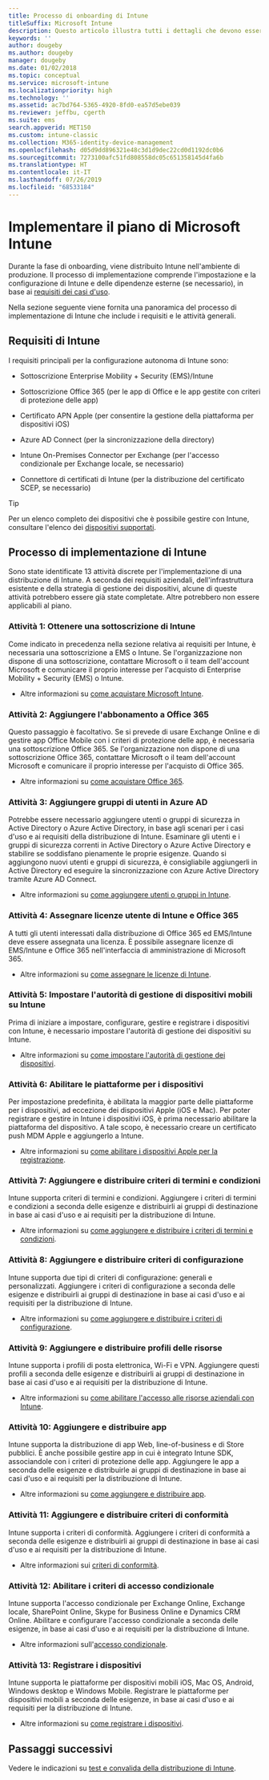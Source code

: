 ```yaml
---
title: Processo di onboarding di Intune
titleSuffix: Microsoft Intune
description: Questo articolo illustra tutti i dettagli che devono essere presi in considerazione durante l'onboarding di una soluzione Microsoft Intune in configurazione solo cloud nel proprio ambiente.
keywords: ''
author: dougeby
ms.author: dougeby
manager: dougeby
ms.date: 01/02/2018
ms.topic: conceptual
ms.service: microsoft-intune
ms.localizationpriority: high
ms.technology: ''
ms.assetid: ac7bd764-5365-4920-8fd0-ea57d5ebe039
ms.reviewer: jeffbu, cgerth
ms.suite: ems
search.appverid: MET150
ms.custom: intune-classic
ms.collection: M365-identity-device-management
ms.openlocfilehash: d05d9dd896321e48c3d1d9dec22cd0d1192dc0b6
ms.sourcegitcommit: 7273100afc51fd808558dc05c651358145d4fa6b
ms.translationtype: HT
ms.contentlocale: it-IT
ms.lasthandoff: 07/26/2019
ms.locfileid: "68533184"
---
```

# <a name="implement-your-microsoft-intune-plan"></a>Implementare il piano di Microsoft Intune

Durante la fase di onboarding, viene distribuito Intune nell'ambiente di produzione. Il processo di implementazione comprende l'impostazione e la configurazione di Intune e delle dipendenze esterne (se necessario), in base ai [requisiti dei casi d'uso](planning-guide-requirements.md).

Nella sezione seguente viene fornita una panoramica del processo di implementazione di Intune che include i requisiti e le attività generali.

## <a name="intune-requirements"></a>Requisiti di Intune

I requisiti principali per la configurazione autonoma di Intune sono:

- Sottoscrizione Enterprise Mobility + Security (EMS)/Intune

- Sottoscrizione Office 365 (per le app di Office e le app gestite con criteri di protezione delle app)

- Certificato APN Apple (per consentire la gestione della piattaforma per dispositivi iOS)

- Azure AD Connect (per la sincronizzazione della directory)

- Intune On-Premises Connector per Exchange (per l'accesso condizionale per Exchange locale, se necessario)

- Connettore di certificati di Intune (per la distribuzione del certificato SCEP, se necessario)

>[!TIP]
> Per un elenco completo dei dispositivi che è possibile gestire con Intune, consultare l'elenco dei [dispositivi supportati](supported-devices-browsers.md).

## <a name="intune-implementation-process"></a>Processo di implementazione di Intune

Sono state identificate 13 attività discrete per l'implementazione di una distribuzione di Intune. A seconda dei requisiti aziendali, dell'infrastruttura esistente e della strategia di gestione dei dispositivi, alcune di queste attività potrebbero essere già state completate. Altre potrebbero non essere applicabili al piano.

### <a name="task-1-get-an-intune-subscription"></a>Attività 1: Ottenere una sottoscrizione di Intune

Come indicato in precedenza nella sezione relativa ai requisiti per Intune, è necessaria una sottoscrizione a EMS o Intune. Se l'organizzazione non dispone di una sottoscrizione, contattare Microsoft o il team dell'account Microsoft e comunicare il proprio interesse per l'acquisto di Enterprise Mobility + Security (EMS) o Intune.

- Altre informazioni su [come acquistare Microsoft Intune](https://www.microsoft.com/cloud-platform/microsoft-intune-pricing).

### <a name="task-2-add-office-365-subscription"></a>Attività 2: Aggiungere l'abbonamento a Office 365

Questo passaggio è facoltativo. Se si prevede di usare Exchange Online e di gestire app Office Mobile con i criteri di protezione delle app, è necessaria una sottoscrizione Office 365. Se l'organizzazione non dispone di una sottoscrizione Office 365, contattare Microsoft o il team dell'account Microsoft e comunicare il proprio interesse per l'acquisto di Office 365.

- Altre informazioni su [come acquistare Office 365](https://products.office.com/business/compare-office-365-for-business-plans).

### <a name="task-3-add-users-groups-in-azure-ad"></a>Attività 3: Aggiungere gruppi di utenti in Azure AD

Potrebbe essere necessario aggiungere utenti o gruppi di sicurezza in Active Directory o Azure Active Directory, in base agli scenari per i casi d'uso e ai requisiti della distribuzione di Intune. Esaminare gli utenti e i gruppi di sicurezza correnti in Active Directory o Azure Active Directory e stabilire se soddisfano pienamente le proprie esigenze. Quando si aggiungono nuovi utenti e gruppi di sicurezza, è consigliabile aggiungerli in Active Directory ed eseguire la sincronizzazione con Azure Active Directory tramite Azure AD Connect.


- Altre informazioni su [come aggiungere utenti o gruppi in Intune](users-permissions-add.md).
<!---why not send them to the AAD connect topic? Question out to Andre: https://docs.microsoft.com/azure/active-directory/connect/active-directory-aadconnect--->



### <a name="task-4-assign-intune-and-office-365-user-licenses"></a>Attività 4: Assegnare licenze utente di Intune e Office 365

A tutti gli utenti interessati dalla distribuzione di Office 365 ed EMS/Intune deve essere assegnata una licenza. È possibile assegnare licenze di EMS/Intune e Office 365 nell'interfaccia di amministrazione di Microsoft 365.

- Altre informazioni su [come assegnare le licenze di Intune](licenses-assign.md).

### <a name="task-5-set-mobile-device-management-authority-to-intune"></a>Attività 5: Impostare l'autorità di gestione di dispositivi mobili su Intune

Prima di iniziare a impostare, configurare, gestire e registrare i dispositivi con Intune, è necessario impostare l'autorità di gestione dei dispositivi su Intune.

- Altre informazioni su [come impostare l'autorità di gestione dei dispositivi](mdm-authority-set.md).

### <a name="task-6-enable-device-platforms"></a>Attività 6: Abilitare le piattaforme per i dispositivi

Per impostazione predefinita, è abilitata la maggior parte delle piattaforme per i dispositivi, ad eccezione dei dispositivi Apple (iOS e Mac). Per poter registrare e gestire in Intune i dispositivi iOS, è prima necessario abilitare la piattaforma del dispositivo. A tale scopo, è necessario creare un certificato push MDM Apple e aggiungerlo a Intune.

- Altre informazioni su [come abilitare i dispositivi Apple per la registrazione](apple-mdm-push-certificate-get.md).

### <a name="task-7-add-and-deploy-terms-and-conditions-policies"></a>Attività 7: Aggiungere e distribuire criteri di termini e condizioni

Intune supporta criteri di termini e condizioni. Aggiungere i criteri di termini e condizioni a seconda delle esigenze e distribuirli ai gruppi di destinazione in base ai casi d'uso e ai requisiti per la distribuzione di Intune.

- Altre informazioni su [come aggiungere e distribuire i criteri di termini e condizioni](terms-and-conditions-create.md).

### <a name="task-8-add-and-deploy-configuration-policies"></a>Attività 8: Aggiungere e distribuire criteri di configurazione

Intune supporta due tipi di criteri di configurazione: generali e personalizzati. Aggiungere i criteri di configurazione a seconda delle esigenze e distribuirli ai gruppi di destinazione in base ai casi d'uso e ai requisiti per la distribuzione di Intune.

- Altre informazioni su [come aggiungere e distribuire i criteri di configurazione](device-profiles.md).

### <a name="task-9-add-and-deploy-resource-profiles"></a>Attività 9: Aggiungere e distribuire profili delle risorse

Intune supporta i profili di posta elettronica, Wi-Fi e VPN. Aggiungere questi profili a seconda delle esigenze e distribuirli ai gruppi di destinazione in base ai casi d'uso e ai requisiti per la distribuzione di Intune.

- Altre informazioni su [come abilitare l'accesso alle risorse aziendali con Intune](device-profiles.md).

### <a name="task-10-add-and-deploy-apps"></a>Attività 10: Aggiungere e distribuire app

Intune supporta la distribuzione di app Web, line-of-business e di Store pubblici. È anche possibile gestire app in cui è integrato Intune SDK, associandole con i criteri di protezione delle app. Aggiungere le app a seconda delle esigenze e distribuirle ai gruppi di destinazione in base ai casi d'uso e ai requisiti per la distribuzione di Intune.

- Altre informazioni su [come aggiungere e distribuire app](app-management.md).

### <a name="task-11-add-and-deploy-compliance-policies"></a>Attività 11: Aggiungere e distribuire criteri di conformità

Intune supporta i criteri di conformità. Aggiungere i criteri di conformità a seconda delle esigenze e distribuirli ai gruppi di destinazione in base ai casi d'uso e ai requisiti per la distribuzione di Intune.

- Altre informazioni sui [criteri di conformità](device-compliance.md).

### <a name="task-12-enable-conditional-access-policies"></a>Attività 12: Abilitare i criteri di accesso condizionale

Intune supporta l'accesso condizionale per Exchange Online, Exchange locale, SharePoint Online, Skype for Business Online e Dynamics CRM Online. Abilitare e configurare l'accesso condizionale a seconda delle esigenze, in base ai casi d'uso e ai requisiti per la distribuzione di Intune.

- Altre informazioni sull'[accesso condizionale](conditional-access.md).

### <a name="task-13-enroll-devices"></a>Attività 13: Registrare i dispositivi

Intune supporta le piattaforme per dispositivi mobili iOS, Mac OS, Android, Windows desktop e Windows Mobile. Registrare le piattaforme per dispositivi mobili a seconda delle esigenze, in base ai casi d'uso e ai requisiti per la distribuzione di Intune.

- Altre informazioni su [come registrare i dispositivi](device-enrollment.md).


## <a name="next-steps"></a>Passaggi successivi
Vedere le indicazioni su [test e convalida della distribuzione di Intune](planning-guide-test-validation.md).
